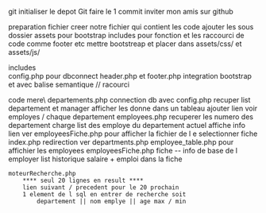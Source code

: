git
    initialiser le depot Git
    faire le 1 commit 
    inviter mon amis sur github
    
preparation fichier
    creer notre fichier qui contient les code 
    ajouter les sous dossier 
        assets pour bootstrap 
        includes pour fonction et les raccourci de code comme footer etc 
        mettre bootstreap et placer dans assets/css/ et assets/js/

includes\
    config.php
        pour dbconnect
    header.php et footer.php
        integration bootstrap et avec balise semantique // racourci

code mere\ 
    departements.php 
        connection db avec config.php
        recuper list departement et manager
        afficher les donne dans un tableau
        ajouter lien voir employes / chaque departement 
    employees.php 
        recuperer les numero des departement 
        charge list des employe du departement actuel
        affiche info 
        lien ver employeesFiche.php pour afficher la fichier de l e 
         selectionner fiche
    index.php
        redirection ver departments.php
    employee_table.php 
        pour affichier les employees
    employeesFiche.php
        fiche -- info de base de l employer 
        list historique salaire + emploi dans la fiche

    moteurRecherche.php
        **** seul 20 lignes en result ****
        lien suivant / precedent pour le 20 prochain
        1 element de l sql en entrer de recherche soit 
            departement || nom emplye || age max / min
        


